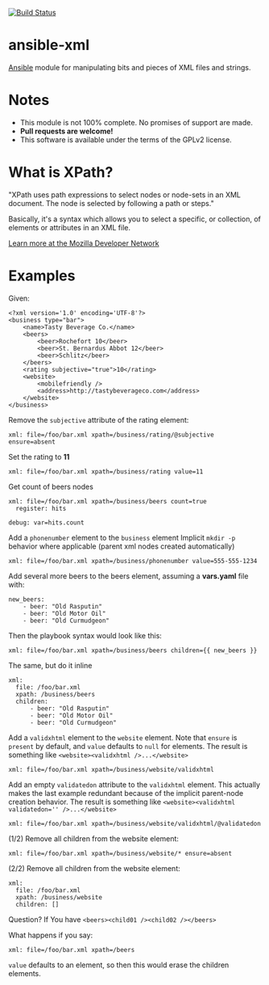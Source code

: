 [![Build Status](https://travis-ci.org/relaxnow/ansible-xml.svg?branch=master)](https://travis-ci.org/relaxnow/ansible-xml)
# ansible-xml

[Ansible](https://github.com/ansible/ansible) module for manipulating
bits and pieces of XML files and strings.


# Notes

* This module is not 100% complete. No promises of support are made.
* **Pull requests are welcome!**
* This software is available under the terms of the GPLv2 license.


# What is XPath?

"XPath uses path expressions to select nodes or node-sets in an XML
document. The node is selected by following a path or steps."

Basically, it's a syntax which allows you to select a specific, or
collection, of elements or attributes in an XML file.

[Learn more at the Mozilla Developer Network](https://developer.mozilla.org/en-US/docs/Web/XPath)


# Examples

Given:

	<?xml version='1.0' encoding='UTF-8'?>
	<business type="bar">
		<name>Tasty Beverage Co.</name>
		<beers>
			<beer>Rochefort 10</beer>
			<beer>St. Bernardus Abbot 12</beer>
			<beer>Schlitz</beer>
		</beers>
		<rating subjective="true">10</rating>
		<website>
			<mobilefriendly />
			<address>http://tastybeverageco.com</address>
		</website>
	</business>


Remove the ``subjective`` attribute of the rating element:

    xml: file=/foo/bar.xml xpath=/business/rating/@subjective ensure=absent

Set the rating to **11**

    xml: file=/foo/bar.xml xpath=/business/rating value=11

Get count of beers nodes

	xml: file=/foo/bar.xml xpath=/business/beers count=true
	  register: hits

	debug: var=hits.count



Add a ``phonenumber`` element to the ``business`` element Implicit
``mkdir -p`` behavior where applicable (parent xml nodes created
automatically)

    xml: file=/foo/bar.xml xpath=/business/phonenumber value=555-555-1234

Add several more beers to the beers element, assuming a **vars.yaml**
file with:

    new_beers:
        - beer: "Old Rasputin"
        - beer: "Old Motor Oil"
        - beer: "Old Curmudgeon"

Then the playbook syntax would look like this:

    xml: file=/foo/bar.xml xpath=/business/beers children={{ new_beers }}

The same, but do it inline

	xml:
	  file: /foo/bar.xml
	  xpath: /business/beers
	  children:
		  - beer: "Old Rasputin"
		  - beer: "Old Motor Oil"
		  - beer: "Old Curmudgeon"

Add a ``validxhtml`` element to the ``website`` element. Note that
``ensure`` is ``present`` by default, and ``value`` defaults to
``null`` for elements. The result is something like
``<website><validxhtml />...</website>``

    xml: file=/foo/bar.xml xpath=/business/website/validxhtml

Add an empty ``validatedon`` attribute to the ``validxhtml``
element. This actually makes the last example redundant because of the
implicit parent-node creation behavior. The result is something like
``<website><validxhtml validatedon='' />...</website>``

    xml: file=/foo/bar.xml xpath=/business/website/validxhtml/@validatedon

(1/2) Remove all children from the website element:

    xml: file=/foo/bar.xml xpath=/business/website/* ensure=absent

(2/2) Remove all children from the website element:

	xml:
	  file: /foo/bar.xml
	  xpath: /business/website
	  children: []


Question? If You have ``<beers><child01 /><child02 /></beers>``

What happens if you say:

    xml: file=/foo/bar.xml xpath=/beers

``value`` defaults to an element, so then this would erase the
children elements.
